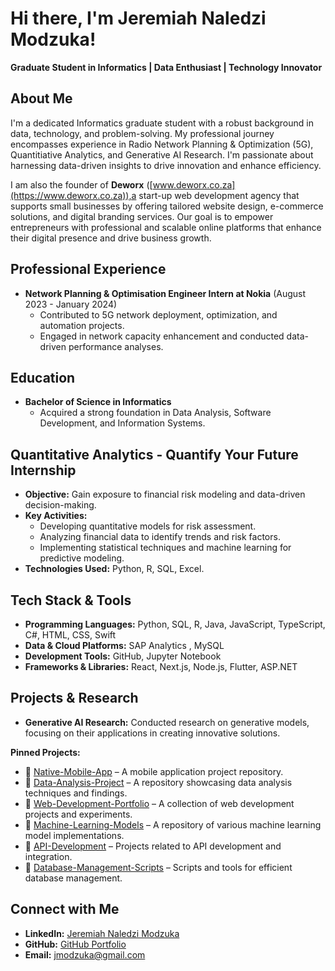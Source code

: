 # Hi there, I'm Jeremiah Naledzi Modzuka!

**Graduate Student in Informatics | Data Enthusiast | Technology Innovator**

## About Me

I'm a dedicated Informatics graduate student with a robust background in data, technology, and problem-solving. My professional journey encompasses experience in Radio Network Planning & Optimization (5G), Quantitiative Analytics, and Generative AI Research. I'm passionate about harnessing data-driven insights to drive innovation and enhance efficiency.

I am also the founder of **Deworx** ([www.deworx.co.za](https://www.deworx.co.za)),a start-up web development agency that supports small businesses by offering tailored website design, e-commerce solutions, and digital branding services. Our goal is to empower entrepreneurs with professional and scalable online platforms that enhance their digital presence and drive business growth.

## Professional Experience

- **Network Planning & Optimisation Engineer Intern at Nokia** (August 2023 - January 2024)
  - Contributed to 5G network deployment, optimization, and automation projects.
  - Engaged in network capacity enhancement and conducted data-driven performance analyses.
 
## Education

- **Bachelor of Science in Informatics**
  - Acquired a strong foundation in Data Analysis, Software Development, and Information Systems.

## Quantitative Analytics - Quantify Your Future Internship

- **Objective:** Gain exposure to financial risk modeling and data-driven decision-making.
- **Key Activities:**
  - Developing quantitative models for risk assessment.
  - Analyzing financial data to identify trends and risk factors.
  - Implementing statistical techniques and machine learning for predictive modeling.
- **Technologies Used:** Python, R, SQL, Excel.

## Tech Stack & Tools

- **Programming Languages:** Python, SQL, R, Java, JavaScript, TypeScript, C#, HTML, CSS, Swift 
- **Data & Cloud Platforms:** SAP Analytics , MySQL
- **Development Tools:** GitHub, Jupyter Notebook
- **Frameworks & Libraries:** React, Next.js, Node.js, Flutter, ASP.NET

## Projects & Research

- **Generative AI Research:** Conducted research on generative models, focusing on their applications in creating innovative solutions.

 **Pinned Projects:**
- 🔹 [Native-Mobile-App](https://github.com/jmodzuka/Native-Mobile-App) – A mobile application project repository.
- 🔹 [Data-Analysis-Project](https://github.com/jmodzuka/Data-Analysis-Project) – A repository showcasing data analysis techniques and findings.
- 🔹 [Web-Development-Portfolio](https://github.com/jmodzuka/Web-Development-Portfolio) – A collection of web development projects and experiments.
- 🔹 [Machine-Learning-Models](https://github.com/jmodzuka/Machine-Learning-Models) – A repository of various machine learning model implementations.
- 🔹 [API-Development](https://github.com/jmodzuka/API-Development) – Projects related to API development and integration.
- 🔹 [Database-Management-Scripts](https://github.com/jmodzuka/Database-Management-Scripts) – Scripts and tools for efficient database management.

## Connect with Me

- **LinkedIn:** [Jeremiah Naledzi Modzuka](https://www.linkedin.com/in/jeremiah-naledzi-modzuka)
- **GitHub:** [GitHub Portfolio](https://github.com/jmodzuka?tab=repositories)
- **Email:** jmodzuka@gmail.com






